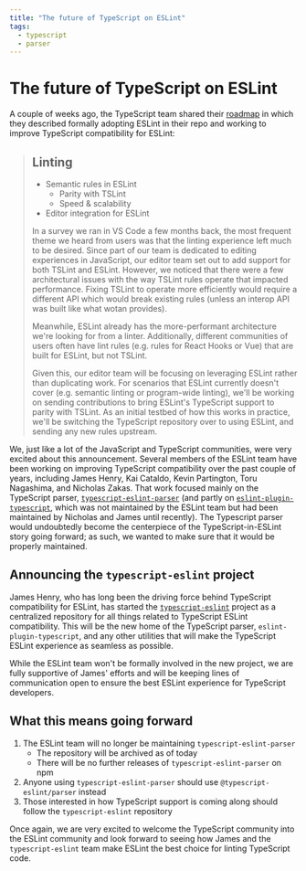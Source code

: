 ```yaml
---
title: "The future of TypeScript on ESLint"
tags:
  - typescript
  - parser
---
```

# The future of TypeScript on ESLint

A couple of weeks ago, the TypeScript team shared their [roadmap](https://github.com/Microsoft/TypeScript/issues/29288) in which they described formally adopting ESLint in their repo and working to improve TypeScript compatibility for ESLint:

> ## Linting
>
> * Semantic rules in ESLint
>     * Parity with TSLint
>     * Speed & scalability
> * Editor integration for ESLint
>
>In a survey we ran in VS Code a few months back, the most frequent theme we heard from users was that the linting experience left much to be desired. Since part of our team is dedicated to editing experiences in JavaScript, our editor team set out to add support for both TSLint and ESLint. However, we noticed that there were a few architectural issues with the way TSLint rules operate that impacted performance. Fixing TSLint to operate more efficiently would require a different API which would break existing rules (unless an interop API was built like what wotan provides).
>
>Meanwhile, ESLint already has the more-performant architecture we're looking for from a linter. Additionally, different communities of users often have lint rules (e.g. rules for React Hooks or Vue) that are built for ESLint, but not TSLint.
>
>Given this, our editor team will be focusing on leveraging ESLint rather than duplicating work. For scenarios that ESLint currently doesn't cover (e.g. semantic linting or program-wide linting), we'll be working on sending contributions to bring ESLint's TypeScript support to parity with TSLint. As an initial testbed of how this works in practice, we'll be switching the TypeScript repository over to using ESLint, and sending any new rules upstream.

We, just like a lot of the JavaScript and TypeScript communities, were very excited about this announcement. Several members of the ESLint team have been working on improving TypeScript compatibility over the past couple of years, including James Henry, Kai Cataldo, Kevin Partington, Toru Nagashima, and Nicholas Zakas. That work focused mainly on the TypeScript parser, [`typescript-eslint-parser`](https://github.com/eslint/typescript-eslint-parser) (and partly on [`eslint-plugin-typescript`](https://github.com/bradzacher/eslint-plugin-typescript), which was not maintained by the ESLint team but had been maintained by Nicholas and James until recently). The Typescript parser would undoubtedly become the centerpiece of the TypeScript-in-ESLint story going forward; as such, we wanted to make sure that it would be properly maintained.

## Announcing the `typescript-eslint` project

James Henry, who has long been the driving force behind TypeScript compatibility for ESLint, has started the [`typescript-eslint`](https://github.com/typescript-eslint/typescript-eslint) project as a centralized repository for all things related to TypeScript ESLint compatibility. This will be the new home of the TypeScript parser, `eslint-plugin-typescript`, and any other utilities that will make the TypeScript ESLint experience as seamless as possible.

While the ESLint team won't be formally involved in the new project, we are fully supportive of James' efforts and will be keeping lines of communication open to ensure the best ESLint experience for TypeScript developers.

## What this means going forward

1. The ESLint team will no longer be maintaining `typescript-eslint-parser`
    * The repository will be archived as of today
    * There will be no further releases of `typescript-eslint-parser` on npm
2. Anyone using `typescript-eslint-parser` should use `@typescript-eslint/parser` instead
3. Those interested in how TypeScript support is coming along should follow the `typescript-eslint` repository

Once again, we are very excited to welcome the TypeScript community into the ESLint community and look forward to seeing how James and the `typescript-eslint` team make ESLint the best choice for linting TypeScript code.